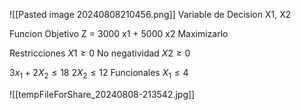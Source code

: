 ![[Pasted image 20240808210456.png]]
Variable de Decision
X1, X2

Funcion Objetivo
Z = 3000 x1 + 5000 x2 Maximizarlo

Restricciones    $X1 \geq 0$  No negatividad
		    $X2 \geq 0$

$3x_1 + 2X_2 \leqslant 18$
$2X_2 \leqslant 12$               Funcionales
$X_1 \leqslant 4$

![[tempFileForShare_20240808-213542.jpg]]